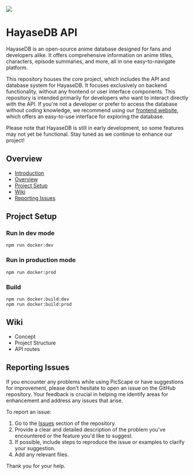 <img src="https://github.com/user-attachments/assets/62a1704b-14ad-412f-ad8e-196db8d63007">

# HayaseDB API

HayaseDB is an open-source anime database designed for fans and developers alike. It offers comprehensive information on anime titles, characters, episode summaries, and more, all in one easy-to-navigate platform.

This repository houses the core project, which includes the API and database system for HayaseDB. It focuses exclusively on backend functionality, without any frontend or user interface components. This repository is intended primarily for developers who want to interact directly with the API. If you're not a developer or prefer to access the database without coding knowledge, we recommend using our [frontend website](https://hayasedb.com), which offers an easy-to-use interface for exploring the database.

Please note that HayaseDB is still in early development, so some features may not yet be functional. Stay tuned as we continue to enhance our project!

## Overview
- [Introduction](#hayasedb-api)
- [Overview](#overview)
- [Project Setup](#project-setup)
- [Wiki](#wiki)
- [Reporting Issues](#reporting-issues)

## Project Setup

### Run in dev mode
```
npm run docker:dev
```

### Run in production  mode
```
npm run docker:prod
```

### Build
```
npm run docker:build:dev
npm run docker:build:prod
```

## Wiki
- Concept
- Project Structure
- API routes

## Reporting Issues

If you encounter any problems while using PicScape or have suggestions for improvement, please don't hesitate to open an issue on the GitHub repository. Your feedback is crucial in helping me identify areas for enhancement and address any issues that arise.

To report an issue:

1. Go to the [Issues](https://github.com/AIO-Develope/HayaseDB-api/issues) section of the repository.
2. Provide a clear and detailed description of the problem you've encountered or the feature you'd like to suggest.
3. If possible, include steps to reproduce the issue or examples to clarify your suggestion.
5. Add any relevant files.

Thank you for your help.
